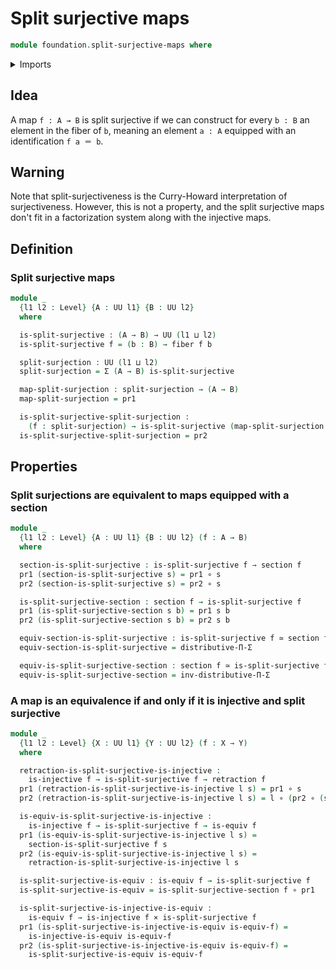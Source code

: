 # Split surjective maps

```agda
module foundation.split-surjective-maps where
```

<details><summary>Imports</summary>

```agda
open import foundation.dependent-pair-types
open import foundation.type-theoretic-principle-of-choice
open import foundation.universe-levels

open import foundation-core.cartesian-product-types
open import foundation-core.equivalences
open import foundation-core.fibers-of-maps
open import foundation-core.function-types
open import foundation-core.injective-maps
open import foundation-core.retractions
open import foundation-core.sections
```

</details>

## Idea

A map `f : A → B` is split surjective if we can construct for every `b : B` an
element in the fiber of `b`, meaning an element `a : A` equipped with an
identification `f a ＝ b`.

## Warning

Note that split-surjectiveness is the Curry-Howard interpretation of
surjectiveness. However, this is not a property, and the split surjective maps
don't fit in a factorization system along with the injective maps.

## Definition

### Split surjective maps

```agda
module _
  {l1 l2 : Level} {A : UU l1} {B : UU l2}
  where

  is-split-surjective : (A → B) → UU (l1 ⊔ l2)
  is-split-surjective f = (b : B) → fiber f b

  split-surjection : UU (l1 ⊔ l2)
  split-surjection = Σ (A → B) is-split-surjective

  map-split-surjection : split-surjection → (A → B)
  map-split-surjection = pr1

  is-split-surjective-split-surjection :
    (f : split-surjection) → is-split-surjective (map-split-surjection f)
  is-split-surjective-split-surjection = pr2
```

## Properties

### Split surjections are equivalent to maps equipped with a section

```agda
module _
  {l1 l2 : Level} {A : UU l1} {B : UU l2} (f : A → B)
  where

  section-is-split-surjective : is-split-surjective f → section f
  pr1 (section-is-split-surjective s) = pr1 ∘ s
  pr2 (section-is-split-surjective s) = pr2 ∘ s

  is-split-surjective-section : section f → is-split-surjective f
  pr1 (is-split-surjective-section s b) = pr1 s b
  pr2 (is-split-surjective-section s b) = pr2 s b

  equiv-section-is-split-surjective : is-split-surjective f ≃ section f
  equiv-section-is-split-surjective = distributive-Π-Σ

  equiv-is-split-surjective-section : section f ≃ is-split-surjective f
  equiv-is-split-surjective-section = inv-distributive-Π-Σ
```

### A map is an equivalence if and only if it is injective and split surjective

```agda
module _
  {l1 l2 : Level} {X : UU l1} {Y : UU l2} (f : X → Y)
  where

  retraction-is-split-surjective-is-injective :
    is-injective f → is-split-surjective f → retraction f
  pr1 (retraction-is-split-surjective-is-injective l s) = pr1 ∘ s
  pr2 (retraction-is-split-surjective-is-injective l s) = l ∘ (pr2 ∘ (s ∘ f))

  is-equiv-is-split-surjective-is-injective :
    is-injective f → is-split-surjective f → is-equiv f
  pr1 (is-equiv-is-split-surjective-is-injective l s) =
    section-is-split-surjective f s
  pr2 (is-equiv-is-split-surjective-is-injective l s) =
    retraction-is-split-surjective-is-injective l s

  is-split-surjective-is-equiv : is-equiv f → is-split-surjective f
  is-split-surjective-is-equiv = is-split-surjective-section f ∘ pr1

  is-split-surjective-is-injective-is-equiv :
    is-equiv f → is-injective f × is-split-surjective f
  pr1 (is-split-surjective-is-injective-is-equiv is-equiv-f) =
    is-injective-is-equiv is-equiv-f
  pr2 (is-split-surjective-is-injective-is-equiv is-equiv-f) =
    is-split-surjective-is-equiv is-equiv-f
```
